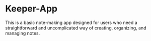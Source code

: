 # Keeper-App
This is a basic note-making app designed for users who need a straightforward and uncomplicated way of creating, organizing, and managing notes.
